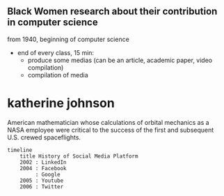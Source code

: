 ## Black Women research about their contribution in computer science

from 1940, beginning of computer science

- end of every class, 15 min:
    - produce some medias (can be an article, academic paper, video compilation)
    - compilation of media

# katherine johnson

American mathematician whose calculations of orbital mechanics as a NASA employee were critical to the success of the first and subsequent U.S. crewed spaceflights.


```mermaid
timeline
    title History of Social Media Platform
    2002 : LinkedIn
    2004 : Facebook
         : Google
    2005 : Youtube
    2006 : Twitter
```